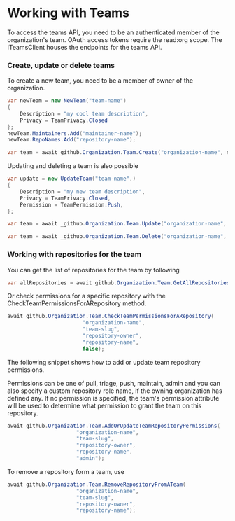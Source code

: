 # Working with Teams

To access the teams API, you need to be an authenticated member of the organization's team. OAuth access tokens require the read:org scope. The ITeamsClient houses the endpoints for the teams API.

### Create, update or delete teams

To create a new team, you need to be a member of owner of the organization.

```csharp
var newTeam = new NewTeam("team-name")
{
    Description = "my cool team description",
    Privacy = TeamPrivacy.Closed
};
newTeam.Maintainers.Add("maintainer-name");
newTeam.RepoNames.Add("repository-name");

var team = await github.Organization.Team.Create("organization-name", newTeam);
```

Updating and deleting a team is also possible

```csharp
var update = new UpdateTeam("team-name",)
{
    Description = "my new team description",
    Privacy = TeamPrivacy.Closed,
    Permission = TeamPermission.Push,
};

var team = await _github.Organization.Team.Update("organization-name", "team-slug", update);
```

```csharp
var team = await _github.Organization.Team.Delete("organization-name", "team-slug");
```

### Working with repositories for the team

You can get the list of repositories for the team by following

```csharp
var allRepositories = await github.Organization.Team.GetAllRepositories(teamContext.TeamId);
```
Or check permissions for a specific repository with the CheckTeamPermissionsForARepository method.

```csharp
await github.Organization.Team.CheckTeamPermissionsForARepository(
                        "organization-name",
                        "team-slug",
                        "repository-owner",
                        "repository-name",
                        false);
```

 The following snippet shows how to add or update team repository permissions. 
 
 Permissions can be one of pull, triage, push, maintain, admin and you can also specify a custom repository role name, if the owning organization has defined any. If no permission is specified, the team's permission attribute will be used to determine what permission to grant the team on this repository.

```csharp
await github.Organization.Team.AddOrUpdateTeamRepositoryPermissions(
                      "organization-name",
                      "team-slug",
                      "repository-owner",
                      "repository-name",
                      "admin");
```

To remove a repository form a team, use

```csharp
await github.Organization.Team.RemoveRepositoryFromATeam(
                      "organization-name",
                      "team-slug",
                      "repository-owner",
                      "repository-name");
```
